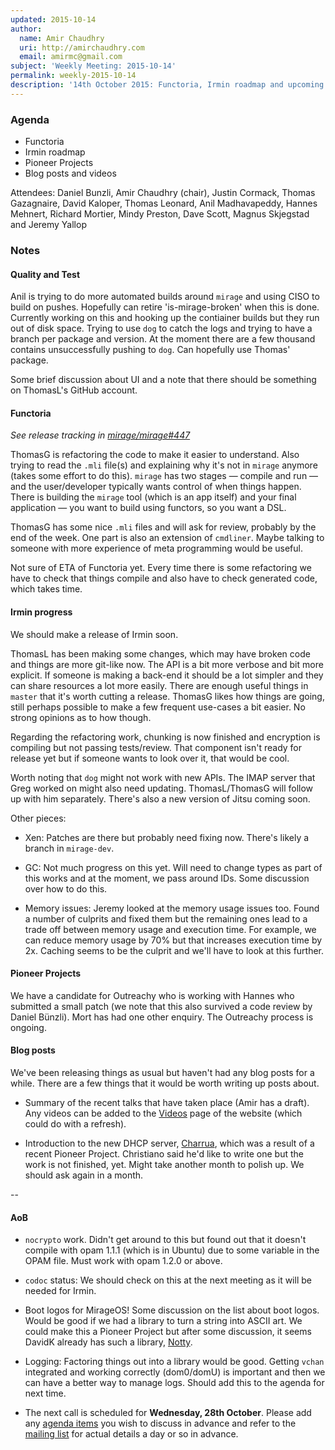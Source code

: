 ```yaml
---
updated: 2015-10-14
author:
  name: Amir Chaudhry
  uri: http://amirchaudhry.com
  email: amirmc@gmail.com
subject: 'Weekly Meeting: 2015-10-14'
permalink: weekly-2015-10-14
description: '14th October 2015: Functoria, Irmin roadmap and upcoming blog posts'
---
```


### Agenda ###

- Functoria
- Irmin roadmap
- Pioneer Projects
- Blog posts and videos

<!-- - OPAM cross-compilation discussion -->

Attendees:
Daniel Bunzli, Amir Chaudhry (chair), Justin Cormack, Thomas Gazagnaire,
David Kaloper, Thomas Leonard, Anil Madhavapeddy, Hannes Mehnert,
Richard Mortier, Mindy Preston, Dave Scott, Magnus Skjegstad and Jeremy Yallop


### Notes ###

#### Quality and Test ####

Anil is trying to do more automated builds around `mirage` and using
CISO to build on pushes.  Hopefully can retire 'is-mirage-broken' when this is
done.  Currently working on this and hooking up the contiainer builds but they
run out of disk space. Trying to use `dog` to catch the logs and trying to
have a branch per package and version. At the moment there are a few thousand
contains unsuccessfully pushing to `dog`. Can hopefully use Thomas' package. 

Some brief discussion about UI and a note that there should be something on
ThomasL's GitHub account. 


#### Functoria ####

*See release tracking in [mirage/mirage#447][]*

ThomasG is refactoring the code to make it easier to understand. Also trying
to read the `.mli` file(s) and explaining why it's not in `mirage` anymore
(takes some effort to do this). `mirage` has two stages — compile and
run — and the user/developer typically wants control of when things happen.
There is building the `mirage` tool (which is an app itself) and your final
application — you want to build using functors, so you want a DSL.

ThomasG has some nice `.mli` files and will ask for review, probably by the
end of the week. One part is also an extension of `cmdliner`. Maybe talking to
someone with more experience of meta programming would be useful.

Not sure of ETA of Functoria yet. Every time there is some refactoring we have
to check that things compile and also have to check generated code, which
takes time. 

[mirage/mirage#447]: https://github.com/mirage/mirage/issues/447

#### Irmin progress ####

We should make a release of Irmin soon. 

ThomasL has been making some changes, which may have broken code and things
are more git-like now. The API is a bit more verbose and bit more explicit.
If someone is making a back-end it should be a lot simpler and they can share
resources a lot more easily. There are enough useful things in `master` that
it's worth cutting a release. ThomasG likes how things are going, still
perhaps possible to make a few frequent use-cases a bit easier. No strong
opinions as to how though.

Regarding the refactoring work, chunking is now finished and encryption is
compiling but not passing tests/review. That component isn't ready for release
yet but if someone wants to look over it, that would be cool.
<!-- Maybe encrypt the logs using dog (for science!).  -->

Worth noting that `dog` might not work with new APIs.  The IMAP server that
Greg worked on might also need updating. ThomasL/ThomasG will follow up with
him separately.  There's also a new version of Jitsu coming soon.

<!-- functor that takes a functor and returns a functor... ? -->

Other pieces: 

- Xen: Patches are there but probably need fixing now. There's likely a branch
in `mirage-dev`.

- GC: Not much progress on this yet. Will need to change types as part of this
works and at the moment, we pass around IDs. Some discussion over how to do
this.

- Memory issues: Jeremy looked at the memory usage issues too. Found a number
of culprits and fixed them but the remaining ones lead to a trade off between
memory usage and execution time. For example, we can reduce memory usage by
70% but that increases execution time by 2x. Caching seems to be the culprit
and we'll have to look at this further.


#### Pioneer Projects ####

We have a candidate for Outreachy who is working with Hannes who submitted a
small patch (we note that this also survived a code review by Daniel Bünzli).
Mort has had one other enquiry.  The Outreachy process is ongoing.


#### Blog posts ####

We've been releasing things as usual but haven't had any blog posts for a
while. There are a few things that it would be worth writing up posts about.

- Summary of the recent talks that have taken place (Amir has a draft). Any
videos can be added to the [Videos][] page of the website (which could do with
a refresh).

- Introduction to the new DHCP server, [Charrua][], which was a result of a
recent Pioneer Project. Christiano said he'd like to write one but the work is
not finished, yet. Might take another month to polish up. We should ask again
in a month.


[Videos]: https://mirageos.org/docs/talks
[Charrua]: https://github.com/haesbaert/charrua-core

<!-- #### OPAM cross-compilations ####
A headsup that this discussion has taken place on the opam-devel list and the
issue tracker. If you're interested, following along on those sources.
-->

--

#### AoB ####

- `nocrypto` work. Didn't get around to this but found out that it doesn't
compile with opam 1.1.1 (which is in Ubuntu) due to some variable in the OPAM
file. Must work with opam 1.2.0 or above.

- `codoc` status: We should check on this at the next meeting as it will be
needed for Irmin.

- Boot logos for MirageOS! Some discussion on the list about boot logos. Would
be good if we had a library to turn a string into ASCII art. We could make
this a Pioneer Project but after some discussion, it seems DavidK already has
such a library, [Notty][].

- Logging: Factoring things out into a library would be good. Getting `vchan`
integrated and working correctly (dom0/domU) is important and then we can have
a better way to manage logs. Should add this to the agenda for next time.

- The next call is scheduled for **Wednesday, 28th October**. Please add any
[agenda items][call-agenda] you wish to discuss in advance and refer to the
[mailing list][mir-mail] for actual details a day or so in advance.

[Notty]: https://github.com/pqwy/notty
[call-agenda]: https://github.com/mirage/mirage-www/wiki/Call-Agenda
[mir-mail]: http://lists.xenproject.org/cgi-bin/mailman/listinfo/mirageos-devel

